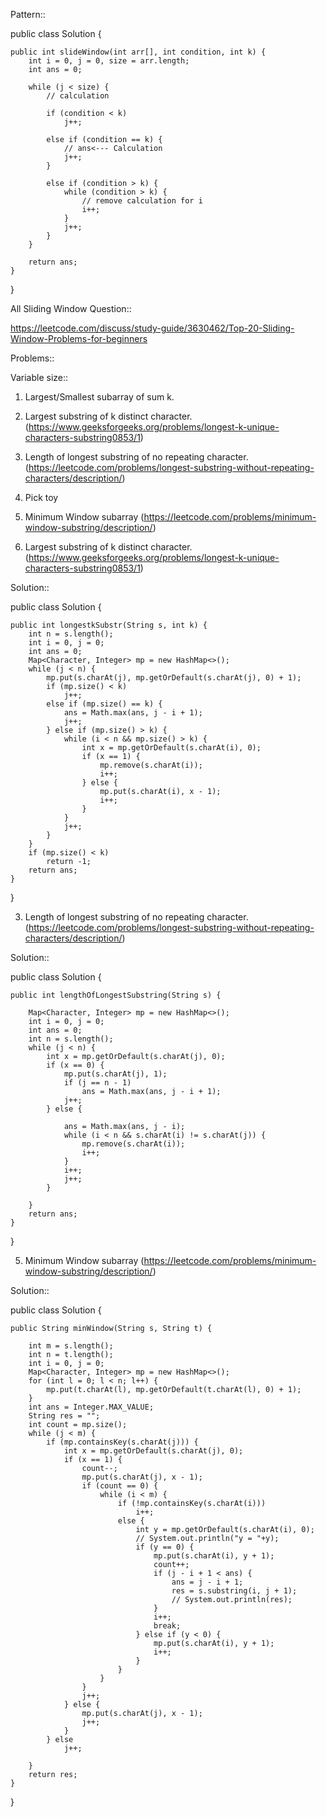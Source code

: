 Pattern::

public class Solution {

	public int slideWindow(int arr[], int condition, int k) {
		int i = 0, j = 0, size = arr.length;
		int ans = 0;

		while (j < size) {
			// calculation

			if (condition < k)
				j++;

			else if (condition == k) {
				// ans<--- Calculation
				j++;
			}

			else if (condition > k) {
				while (condition > k) {
					// remove calculation for i
					i++;
				}
				j++;
			}
		}

		return ans;
	}

}



All Sliding Window Question::

https://leetcode.com/discuss/study-guide/3630462/Top-20-Sliding-Window-Problems-for-beginners


Problems::

Variable size::

1. Largest/Smallest subarray of sum k.

2. Largest substring of k distinct character. (https://www.geeksforgeeks.org/problems/longest-k-unique-characters-substring0853/1)

3. Length of longest substring of no repeating character. (https://leetcode.com/problems/longest-substring-without-repeating-characters/description/)

4. Pick toy

5. Minimum Window subarray (https://leetcode.com/problems/minimum-window-substring/description/)





2. Largest substring of k distinct character. (https://www.geeksforgeeks.org/problems/longest-k-unique-characters-substring0853/1)

Solution::


public class Solution {
	
	public int longestkSubstr(String s, int k) {
		int n = s.length();
		int i = 0, j = 0;
		int ans = 0;
		Map<Character, Integer> mp = new HashMap<>();
		while (j < n) {
			mp.put(s.charAt(j), mp.getOrDefault(s.charAt(j), 0) + 1);
			if (mp.size() < k)
				j++;
			else if (mp.size() == k) {
				ans = Math.max(ans, j - i + 1);
				j++;
			} else if (mp.size() > k) {
				while (i < n && mp.size() > k) {
					int x = mp.getOrDefault(s.charAt(i), 0);
					if (x == 1) {
						mp.remove(s.charAt(i));
						i++;
					} else {
						mp.put(s.charAt(i), x - 1);
						i++;
					}
				}
				j++;
			}
		}
		if (mp.size() < k)
			return -1;
		return ans;
	}
}


3. Length of longest substring of no repeating character. (https://leetcode.com/problems/longest-substring-without-repeating-characters/description/)

Solution::

public class Solution {
	
	public int lengthOfLongestSubstring(String s) {

		Map<Character, Integer> mp = new HashMap<>();
		int i = 0, j = 0;
		int ans = 0;
		int n = s.length();
		while (j < n) {
			int x = mp.getOrDefault(s.charAt(j), 0);
			if (x == 0) {
				mp.put(s.charAt(j), 1);
				if (j == n - 1)
					ans = Math.max(ans, j - i + 1);
				j++;
			} else {

				ans = Math.max(ans, j - i);
				while (i < n && s.charAt(i) != s.charAt(j)) {
					mp.remove(s.charAt(i));
					i++;
				}
				i++;
				j++;
			}

		}
		return ans;
	}
}

5. Minimum Window subarray (https://leetcode.com/problems/minimum-window-substring/description/)

Solution:: 

public class Solution {
	
	public String minWindow(String s, String t) {

		int m = s.length();
		int n = t.length();
		int i = 0, j = 0;
		Map<Character, Integer> mp = new HashMap<>();
		for (int l = 0; l < n; l++) {
			mp.put(t.charAt(l), mp.getOrDefault(t.charAt(l), 0) + 1);
		}
		int ans = Integer.MAX_VALUE;
		String res = "";
		int count = mp.size();
		while (j < m) {
			if (mp.containsKey(s.charAt(j))) {
				int x = mp.getOrDefault(s.charAt(j), 0);
				if (x == 1) {
					count--;
					mp.put(s.charAt(j), x - 1);
					if (count == 0) {
						while (i < m) {
							if (!mp.containsKey(s.charAt(i)))
								i++;
							else {
								int y = mp.getOrDefault(s.charAt(i), 0);
								// System.out.println("y = "+y);
								if (y == 0) {
									mp.put(s.charAt(i), y + 1);
									count++;
									if (j - i + 1 < ans) {
										ans = j - i + 1;
										res = s.substring(i, j + 1);
										// System.out.println(res);
									}
									i++;
									break;
								} else if (y < 0) {
									mp.put(s.charAt(i), y + 1);
									i++;
								}
							}
						}
					}
					j++;
				} else {
					mp.put(s.charAt(j), x - 1);
					j++;
				}
			} else
				j++;

		}
		return res;
	}
}

